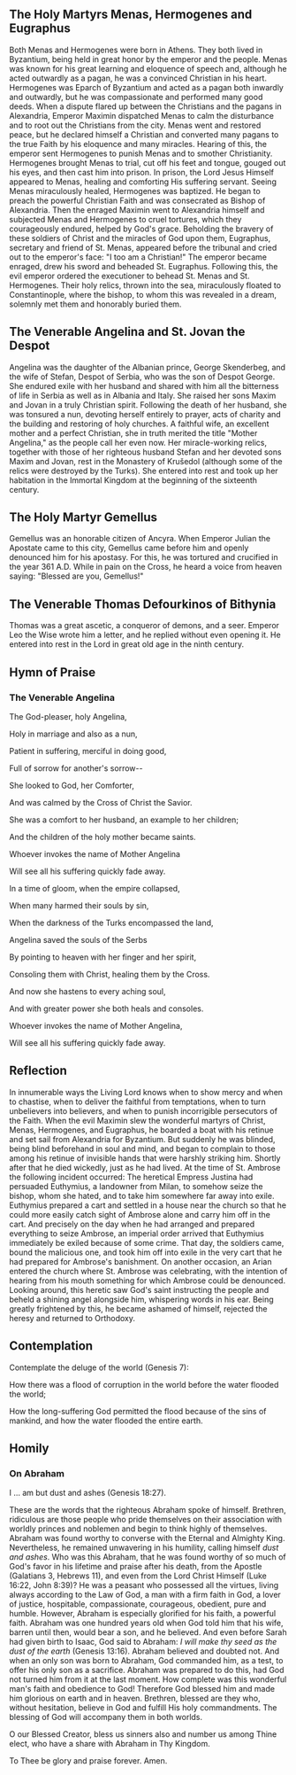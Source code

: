 ## The Holy Martyrs Menas, Hermogenes and Eugraphus

Both Menas and Hermogenes were born in Athens. They both lived in Byzantium, being held in great honor by the emperor and the people. Menas was known for his great learning and eloquence of speech and, although he acted outwardly as a pagan, he was a convinced Christian in his heart. Hermogenes was Eparch of Byzantium and acted as a pagan both inwardly and outwardly, but he was compassionate and performed many good deeds. When a dispute flared up between the Christians and the pagans in Alexandria, Emperor Maximin dispatched Menas to calm the disturbance and to root out the Christians from the city. Menas went and restored peace, but he declared himself a Christian and converted many pagans to the true Faith by his eloquence and many miracles. Hearing of this, the emperor sent Hermogenes to punish Menas and to smother Christianity. Hermogenes brought Menas to trial, cut off his feet and tongue, gouged out his eyes, and then cast him into prison. In prison, the Lord Jesus Himself appeared to Menas, healing and comforting His suffering servant. Seeing Menas miraculously healed, Hermogenes was baptized. He began to preach the powerful Christian Faith and was consecrated as Bishop of Alexandria. Then the enraged Maximin went to Alexandria himself and subjected Menas and Hermogenes to cruel tortures, which they courageously endured, helped by God's grace. Beholding the bravery of these soldiers of Christ and the miracles of God upon them, Eugraphus, secretary and friend of St. Menas, appeared before the tribunal and cried out to the emperor's face: "I too am a Christian!" The emperor became enraged, drew his sword and beheaded St. Eugraphus. Following this, the evil emperor ordered the executioner to behead St. Menas and St. Hermogenes. Their holy relics, thrown into the sea, miraculously floated to Constantinople, where the bishop, to whom this was revealed in a dream, solemnly met them and honorably buried them.

## The Venerable Angelina and St. Jovan the Despot

Angelina was the daughter of the Albanian prince, George Skenderbeg, and the wife of Stefan, Despot of Serbia, who was the son of Despot George. She endured exile with her husband and shared with him all the bitterness of life in Serbia as well as in Albania and Italy. She raised her sons Maxim and Jovan in a truly Christian spirit. Following the death of her husband, she was tonsured a nun, devoting herself entirely to prayer, acts of charity and the building and restoring of holy churches. A faithful wife, an excellent mother and a perfect Christian, she in truth merited the title "Mother Angelina," as the people call her even now. Her miracle-working relics, together with those of her righteous husband Stefan and her devoted sons Maxim and Jovan, rest in the Monastery of Krušedol (although some of the relics were destroyed by the Turks). She entered into rest and took up her habitation in the Immortal Kingdom at the beginning of the sixteenth century.

## The Holy Martyr Gemellus

Gemellus was an honorable citizen of Ancyra. When Emperor Julian the Apostate came to this city, Gemellus came before him and openly denounced him for his apostasy. For this, he was tortured and crucified in the year 361 A.D. While in pain on the Cross, he heard a voice from heaven saying: "Blessed are you, Gemellus!"

## The Venerable Thomas Defourkinos of Bithynia

Thomas was a great ascetic, a conqueror of demons, and a seer. Emperor Leo the Wise wrote him a letter, and he replied without even opening it. He entered into rest in the Lord in great old age in the ninth century.

## Hymn of Praise

### The Venerable Angelina

The God-pleaser, holy Angelina,

Holy in marriage and also as a nun,

Patient in suffering, merciful in doing good,

Full of sorrow for another's sorrow--

She looked to God, her Comforter,

And was calmed by the Cross of Christ the Savior.

She was a comfort to her husband, an example to her children;

And the children of the holy mother became saints.

Whoever invokes the name of Mother Angelina

Will see all his suffering quickly fade away.

In a time of gloom, when the empire collapsed,

When many harmed their souls by sin,

When the darkness of the Turks encompassed the land,

Angelina saved the souls of the Serbs

By pointing to heaven with her finger and her spirit,

Consoling them with Christ, healing them by the Cross.

And now she hastens to every aching soul,

And with greater power she both heals and consoles.

Whoever invokes the name of Mother Angelina,

Will see all his suffering quickly fade away.

## Reflection

In innumerable ways the Living Lord knows when to show mercy and when to chastise, when to deliver the faithful from temptations, when to turn unbelievers into believers, and when to punish incorrigible persecutors of the Faith. When the evil Maximin slew the wonderful martyrs of Christ, Menas, Hermogenes, and Eugraphus, he boarded a boat with his retinue and set sail from Alexandria for Byzantium. But suddenly he was blinded, being blind beforehand in soul and mind, and began to complain to those among his retinue of invisible hands that were harshly striking him. Shortly after that he died wickedly, just as he had lived. At the time of St. Ambrose the following incident occurred: The heretical Empress Justina had persuaded Euthymius, a landowner from Milan, to somehow seize the bishop, whom she hated, and to take him somewhere far away into exile. Euthymius prepared a cart and settled in a house near the church so that he could more easily catch sight of Ambrose alone and carry him off in the cart. And precisely on the day when he had arranged and prepared everything to seize Ambrose, an imperial order arrived that Euthymius immediately be exiled because of some crime. That day, the soldiers came, bound the malicious one, and took him off into exile in the very cart that he had prepared for Ambrose's banishment. On another occasion, an Arian entered the church where St. Ambrose was celebrating, with the intention of hearing from his mouth something for which Ambrose could be denounced. Looking around, this heretic saw God's saint instructing the people and beheld a shining angel alongside him, whispering words in his ear. Being greatly frightened by this, he became ashamed of himself, rejected the heresy and returned to Orthodoxy.

## Contemplation

Contemplate the deluge of the world (Genesis 7):

How there was a flood of corruption in the world before the water flooded the world; 

How the long-suffering God permitted the flood because of the sins of mankind, and how the water flooded the entire earth.

## Homily

### On Abraham

I … am but dust and ashes (Genesis 18:27).

These are the words that the righteous Abraham spoke of himself. Brethren, ridiculous are those people who pride themselves on their association with worldly princes and noblemen and begin to think highly of themselves. Abraham was found worthy to converse with the Eternal and Almighty King. Nevertheless, he remained unwavering in his humility, calling himself *dust and ashes*. Who was this Abraham, that he was found worthy of so much of God's favor in his lifetime and praise after his death, from the Apostle (Galatians 3, Hebrews 11), and even from the Lord Christ Himself (Luke 16:22, John 8:39)? He was a peasant who possessed all the virtues, living always according to the Law of God, a man with a firm faith in God, a lover of justice, hospitable, compassionate, courageous, obedient, pure and humble. However, Abraham is especially glorified for his faith, a powerful faith. Abraham was one hundred years old when God told him that his wife, barren until then, would bear a son, and he believed. And even before Sarah had given birth to Isaac, God said to Abraham: *I will make thy seed as the dust of the earth* (Genesis 13:16). Abraham believed and doubted not. And when an only son was born to Abraham, God commanded him, as a test, to offer his only son as a sacrifice. Abraham was prepared to do this, had God not turned him from it at the last moment. How complete was this wonderful man's faith and obedience to God! Therefore God blessed him and made him glorious on earth and in heaven. Brethren, blessed are they who, without hesitation, believe in God and fulfill His holy commandments. The blessing of God will accompany them in both worlds.

O our Blessed Creator, bless us sinners also and number us among Thine elect, who have a share with Abraham in Thy Kingdom.

To Thee be glory and praise forever. Amen.
